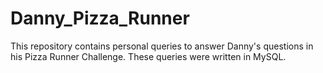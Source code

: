 # Danny_Pizza_Runner
This repository contains personal queries to answer Danny's questions in his Pizza Runner Challenge.
These queries were written in MySQL.
